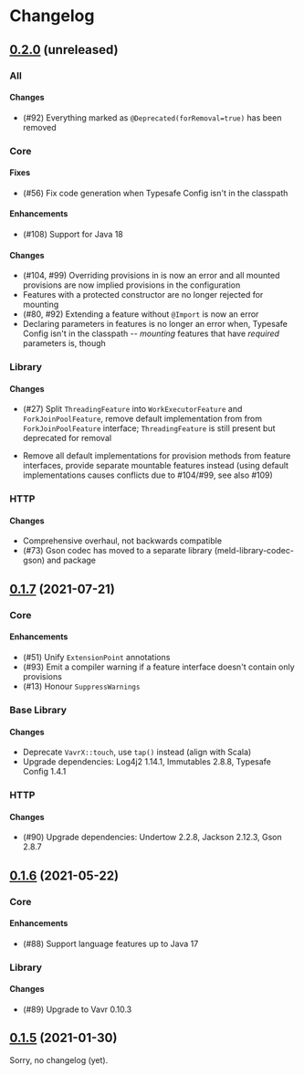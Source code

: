 Changelog
=========

[0.2.0] (unreleased)
--------------------

### All

#### Changes

- (#92) Everything marked as `@Deprecated(forRemoval=true)` has been removed

### Core

#### Fixes

- (#56) Fix code generation when Typesafe Config isn't in the classpath

#### Enhancements

- (#108) Support for Java 18

#### Changes

- (#104, #99) Overriding provisions in is now an error and all mounted
  provisions are now implied provisions in the configuration
- Features with a protected constructor are no longer rejected for mounting
- (#80, #92) Extending a feature without `@Import` is now an error
- Declaring parameters in features is no longer an error when, Typesafe Config
  isn't in the classpath -- *mounting* features that have *required* parameters
  is, though

### Library

#### Changes

- (#27) Split `ThreadingFeature` into `WorkExecutorFeature` and
  `ForkJoinPoolFeature`, remove default implementation from from
  `ForkJoinPoolFeature` interface; `ThreadingFeature` is still present but
  deprecated for removal

- Remove all default implementations for provision methods from feature
  interfaces, provide separate mountable features instead (using default
  implementations causes conflicts due to #104/#99, see also #109)

### HTTP

#### Changes

- Comprehensive overhaul, not backwards compatible
- (#73) Gson codec has moved to a separate library (meld-library-codec-gson)
  and package


[0.1.7] (2021-07-21)
----------------------------

### Core

#### Enhancements

- (#51) Unify `ExtensionPoint` annotations
- (#93) Emit a compiler warning if a feature interface doesn't contain only
  provisions
- (#13) Honour `SuppressWarnings`

### Base Library

#### Changes

- Deprecate `VavrX::touch`, use `tap()` instead (align with Scala)
- Upgrade dependencies: Log4j2 1.14.1, Immutables 2.8.8, Typesafe Config 1.4.1

### HTTP

#### Changes

- (#90) Upgrade dependencies: Undertow 2.2.8, Jackson 2.12.3, Gson 2.8.7


[0.1.6] (2021-05-22)
---------------

### Core

#### Enhancements

- (#88) Support language features up to Java 17

### Library

#### Changes

- (#89) Upgrade to Vavr 0.10.3


[0.1.5] (2021-01-30)
------------------

Sorry, no changelog (yet).



[0.2.0]: https://github.com/Abnaxos/meldioc/compare/release/0.1.7...develop/main
[0.1.7]: https://github.com/Abnaxos/meldioc/compare/release/0.1.6...release/0.1.7
[0.1.6]: https://github.com/Abnaxos/meldioc/compare/release/0.1.5...release/0.1.6
[0.1.5]: https://github.com/Abnaxos/meldioc/releases/tag/release/0.1.5
